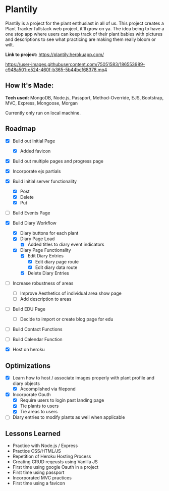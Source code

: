 # Plantily
Plantily is a project for the plant enthusiast in all of us. This project creates a Plant Tracker fullstack web project, it'll grow on ya. The idea being to have a one stop app where users can keep track of their plant babies with pictures and descriptions to see what practicing are making them really bloom or wilt. 

**Link to project:** https://plantily.herokuapp.com/

https://user-images.githubusercontent.com/75051583/186553989-c948a501-e524-460f-b365-5b44bcf68378.mp4

## How It's Made:

**Tech used:** MongoDB, Node.js, Passport, Method-Override, EJS, Bootstrap, MVC, Express, Mongoose, Morgan

Currently only run on local machine.

<!-- ROADMAP -->
## Roadmap

- [x] Build out Initial Page
    - [x] Added favicon
- [x] Build out multiple pages and progress page
- [x] Incorporate ejs partials
- [x] Build initial server functionality
    - [x] Post
    - [x] Delete
    - [x] Put
- [ ] Build Events Page
- [x] Build Diary Workflow
    - [x] Diary buttons for each plant
    - [x] Diary Page Load
        - [x] Added titles to diary event indicators
    - [x] Diary Page Functionality
        - [x] Edit Diary Entries
            - [x] Edit diary page route
            - [x] Edit diary data route
        - [x] Delete Diary Entries
- [ ] Increase robustness of areas
    - [ ] Improve Aesthetics of individual area show page
    - [ ] Add description to areas
- [ ] Build EDU Page
    - [ ] Decide to import or create blog page for edu
- [ ] Build Contact Functions
- [ ] Build Calendar Function
- [x] Host on heroku


## Optimizations
- [x] Learn how to host / associate images properly with plant profile and diary objects
    - [x] Accomplished via filepond 
- [x] Incorporate Oauth
    - [x] Require users to login past landing page
    - [x] Tie plants to users
    - [x] Tie areas to users
- [ ] Diary entries to modify plants as well when applicable

## Lessons Learned
- Practice with Node.js / Express
- Practice CSS/HTML/JS
- Repetition of Heroku Hosting Process
- Creating CRUD reqeusts using Vanilla JS
- First time using google Oauth in a project
- First time using passport
- Incorporated MVC practices
- First time using a favicon

